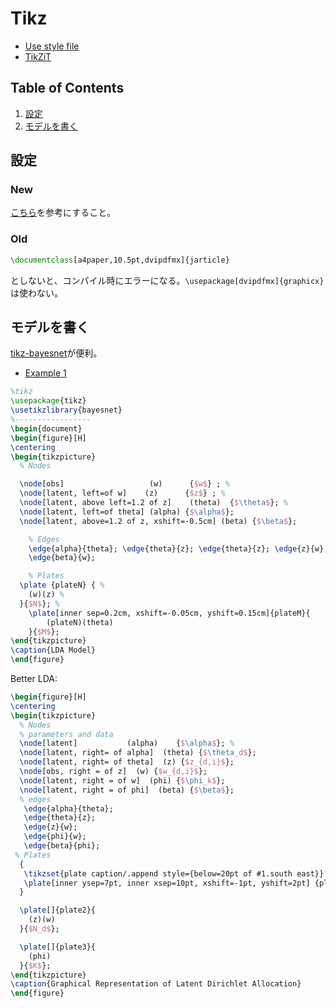 # Tikz
* [Use style file](https://github.com/Shusei-E/tikz-bayesnet)
* [TikZiT](https://tikzit.github.io/)


## Table of Contents
1. [設定](#設定)
2. [モデルを書く](#モデルを書く)


## 設定
### New
[こちら](https://github.com/Shusei-E/Code_Tips/blob/master/Latex-Beamer/Latex.md#tikzでゲームツリー)を参考にすること。

### Old
```tex
\documentclass[a4paper,10.5pt,dvipdfmx]{jarticle}
```
としないと、コンパイル時にエラーになる。`\usepackage[dvipdfmx]{graphicx}`は使わない。

## モデルを書く
[tikz-bayesnet](https://github.com/jluttine/tikz-bayesnet)が便利。
* [Example 1](https://github.com/Shusei-E/Code_Tips/blob/master/Latex-Beamer/Examples/bayesnet.tex)

```tex
%tikz
\usepackage{tikz}
\usetikzlibrary{bayesnet}
%-----------------
\begin{document}
\begin{figure}[H]
\centering
\begin{tikzpicture}
  % Nodes

  \node[obs]                   (w)      {$w$} ; %
  \node[latent, left=of w]    (z)      {$z$} ; %
  \node[latent, above left=1.2 of z]    (theta)  {$\theta$}; %
  \node[latent, left=of theta] (alpha) {$\alpha$};
  \node[latent, above=1.2 of z, xshift=-0.5cm] (beta) {$\beta$};

	% Edges
	\edge{alpha}{theta}; \edge{theta}{z}; \edge{theta}{z}; \edge{z}{w}; 
	\edge{beta}{w};

	% Plates
  \plate {plateN} { %
    (w)(z) %
  }{$N$}; %
	\plate[inner sep=0.2cm, xshift=-0.05cm, yshift=0.15cm]{plateM}{
		(plateN)(theta)
	}{$M$};
\end{tikzpicture}
\caption{LDA Model}
\end{figure}
```
Better LDA:
```tex
\begin{figure}[H]
\centering
\begin{tikzpicture}
  % Nodes
  % parameters and data
  \node[latent]           (alpha)    {$\alpha$}; %
  \node[latent, right= of alpha]  (theta) {$\theta_d$};
  \node[latent, right= of theta]  (z) {$z_{d,i}$};
  \node[obs, right = of z]  (w) {$w_{d,i}$};
  \node[latent, right = of w]  (phi) {$\phi_k$};
  \node[latent, right = of phi]  (beta) {$\beta$};
  % edges
   \edge{alpha}{theta};
   \edge{theta}{z};
   \edge{z}{w};
   \edge{phi}{w};
   \edge{beta}{phi};
 % Plates
  {
   \tikzset{plate caption/.append style={below=20pt of #1.south east}}
   \plate[inner ysep=7pt, inner xsep=10pt, xshift=-1pt, yshift=2pt] {plate1} {(theta)(z)(w)} {$D$};
  }

  \plate[]{plate2}{
    (z)(w)
  }{$N_d$};

  \plate[]{plate3}{
    (phi)
  }{$K$};
\end{tikzpicture}
\caption{Graphical Representation of Latent Dirichlet Allocation}
\end{figure}
```
